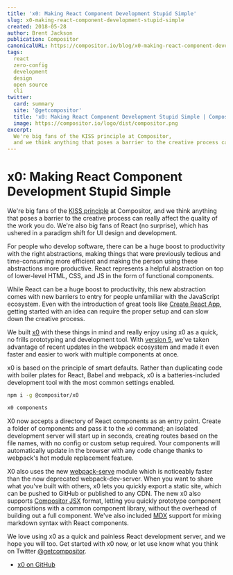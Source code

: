 ```yaml
---
title: 'x0: Making React Component Development Stupid Simple'
slug: x0-making-react-component-development-stupid-simple
created: 2018-05-28
author: Brent Jackson
publication: Compositor
canonicalURL: https://compositor.io/blog/x0-making-react-component-development-stupid-simple/
tags:
  react
  zero-config
  development
  design
  open source
  cli
twitter:
  card: summary
  site: '@getcompositor'
  title: 'x0: Making React Component Development Stupid Simple | Compositor Blog'
  image: https://compositor.io/logo/dist/compositor.png
excerpt:
  We're big fans of the KISS principle at Compositor,
  and we think anything that poses a barrier to the creative process can really affect the quality of the work you do.
---
```



# x0: Making React Component Development Stupid Simple

We're big fans of the [KISS principle][kiss] at Compositor,
and we think anything that poses a barrier to the creative process can really affect the quality of the work you do.
We're also big fans of React (no surprise), which has ushered in a paradigm shift for UI design and development.

For people who develop software, there can be a huge boost to productivity with the right abstractions, making things that were previously tedious and
time-consuming more efficient and making the person using these abstractions more productive.
React represents a helpful abstraction on top of lower-level HTML, CSS, and JS in the form of functional components.

While React can be a huge boost to productivity,
this new abstraction comes with new barriers
to entry for people unfamiliar with the JavaScript ecosystem.
Even with the introduction of great tools like [Create React App][cra],
getting started with an idea can require the proper setup and can slow down the creative process.

We built [x0][x0] with these things in mind and really enjoy using x0 as a quick, no frills prototyping and development tool.
With [version 5][v5], we've taken advantage of recent updates in the webpack ecosystem and made it even faster and easier to work with multiple components at once.

x0 is based on the principle of smart defaults.
Rather than duplicating code with boiler plates for React, Babel and webpack,
x0 is a batteries-included development tool with the most common settings enabled.

```sh
npm i -g @compositor/x0
```

```sh
x0 components
```

X0 now accepts a directory of React components as an entry point.
Create a folder of components and pass it to the `x0` command;
an isolated development server will start up in seconds,
creating routes based on the file names, with no config or custom setup required.
Your components will automatically update in the browser with any code change thanks to webpack's hot module replacement feature.

X0 also uses the new [webpack-serve][webpack-serve] module which is noticeably faster than the now deprecated webpack-dev-server.
When you want to share what you've built with others, x0 lets you quickly export a static site, which can be pushed to GitHub or published to any CDN.
The new x0 also supports [Compositor JSX][jsx] format, letting you quickly prototype component compositions with a common component library, without the overhead of building out a full component. We've also included [MDX][mdx] support for mixing markdown syntax with React components.

We love using x0 as a quick and painless React development server, and we hope you will too.
Get started with x0 now, or let use know what you think on Twitter [@getcompositor][twitter].

- [x0 on GitHub][x0gh]


[x0]: https://compositor.io/x0
[x0gh]: https://github.com/c8r/x0
[twitter]: https://twitter.com/getcompositor
[cra]: https://github.com/facebook/create-react-app
[webpack-serve]: https://github.com/webpack-contrib/webpack-serve
[kiss]: https://en.wikipedia.org/wiki/KISS_principle
[v5]: https://github.com/c8r/x0/releases/tag/v5.0.0
[jsx]: https://github.com/c8r/jsx-loader
[mdx]: https://github.com/mdx-js/mdx
